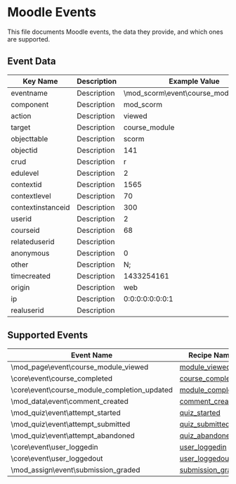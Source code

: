 # Moodle Events
This file documents Moodle events, the data they provide, and which ones are supported.

## Event Data
Key Name | Description | Example Value
--- | --- | ---
eventname | Description | \mod_scorm\event\course_module_viewed
component | Description | mod_scorm
action | Description | viewed
target | Description | course_module
objecttable | Description | scorm
objectid | Description | 141
crud | Description | r
edulevel | Description | 2
contextid | Description | 1565
contextlevel | Description | 70
contextinstanceid | Description | 300
userid | Description | 2
courseid | Description | 68
relateduserid | Description | 
anonymous | Description | 0
other | Description | N;
timecreated | Description | 1433254161
origin | Description | web
ip | Description | 0:0:0:0:0:0:0:1
realuserid | Description | 

## Supported Events
Event Name | Recipe Name
--- | ---
\mod_page\event\course_module_viewed | [module_viewed](recipes/module_viewed.md)
\core\event\course_completed | [course_completed](recipes/course_completed.md)
\core\event\course_module_completion_updated | [module_completed](recipes/module_completed.md)
\mod_data\event\comment_created | [comment_created](recipes/comment_created.md)
\mod_quiz\event\attempt_started | [quiz_started](recipes/quiz_started.md)
\mod_quiz\event\attempt_submitted | [quiz_submitted](recipes/quiz_submitted.md)
\mod_quiz\event\attempt_abandoned | [quiz_abandoned](recipes/quiz_abandoned.md)
\core\event\user_loggedin | [user_loggedin](recipes/user_loggedin.md)
\core\event\user_loggedout | [user_loggedout](recipes/user_loggedout.md)
\mod_assign\event\submission_graded | [submission_grade](recipes/submission_grade.md)